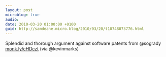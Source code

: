 ```yaml
---
layout: post
microblog: true
audio: 
date: 2010-03-20 01:00:00 +0100
guid: http://samdeane.micro.blog/2010/03/20/t10748073776.html
---
```

Splendid and thorough argument against software patents from @sogrady  [monk.ly/cHDczt](http://monk.ly/cHDczt) (via @kevinmarks)
